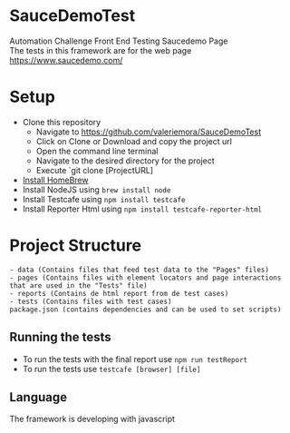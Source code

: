 # SauceDemoTest

Automation Challenge Front End Testing Saucedemo Page </br>
The tests in this framework are for the web page https://www.saucedemo.com/

# Setup

- Clone this repository
  - Navigate to https://github.com/valeriemora/SauceDemoTest
  - Click on Clone or Download and copy the project url
  - Open the command line terminal
  - Navigate to the desired directory for the project
  - Execute `git clone [ProjectURL]
- [Install HomeBrew](https://brew.sh/)
- Install NodeJS using `brew install node`
- Install Testcafe using `npm install testcafe`
- Install Reporter Html using `npm install testcafe-reporter-html`

# Project Structure

    - data (Contains files that feed test data to the "Pages" files)
    - pages (Contains files with element locators and page interactions that are used in the "Tests" file)
    - reports (Contains de html report from de test cases)
    - tests (Contains files with test cases)
    package.json (contains dependencies and can be used to set scripts)

## Running the tests

- To run the tests with the final report use `npm run testReport`
- To run the tests use `testcafe [browser] [file]`


## Language
The framework is developing with javascript
